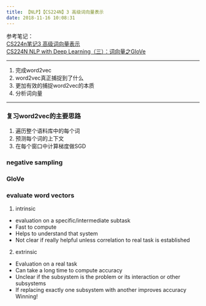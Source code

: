 ```yaml
---
title: 【NLP】【CS224N】3 高级词向量表示
date: 2018-11-16 10:08:31
---
```

参考笔记：  
[CS224n笔记3 高级词向量表示](http://www.hankcs.com/nlp/cs224n-advanced-word-vector-representations.html)  
[CS224N NLP with Deep Learning（三）：词向量之GloVe](https://zhuanlan.zhihu.com/p/50543888)  



---

1. 完成word2vec
2. word2vec真正捕捉到了什么
3. 更加有效的捕捉word2vec的本质
4. 分析词向量

---
### 复习word2vec的主要思路

1. 遍历整个语料库中的每个词
2. 预测每个词的上下文
3. 在每个窗口中计算梯度做SGD

### negative sampling

### GloVe

### evaluate word vectors
1. intrinsic
* evaluation on a specific/intermediate subtask
* Fast	to	compute
* Helps	to	understand	that	system
* Not	clear	if	really	helpful	unless	correlation	to	real	task	is	established
2. extrinsic
* Evaluation	on	a	real	task
* Can	take	a	long	time	to	compute	accuracy
* Unclear	if	the	subsystem	is	the	problem	or	its	interaction	or	other subsystems
* If	replacing	exactly	one	subsystem	with	another	improves	accuracy Winning!
